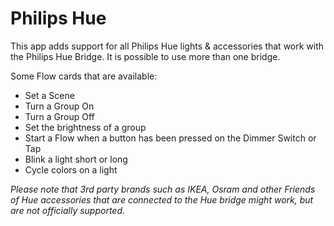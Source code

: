 # Philips Hue

This app adds support for all Philips Hue lights & accessories that work with the Philips Hue Bridge. It is possible to use more than one bridge.

Some Flow cards that are available:

* Set a Scene
* Turn a Group On
* Turn a Group Off
* Set the brightness of a group
* Start a Flow when a button has been pressed on the Dimmer Switch or Tap
* Blink a light short or long
* Cycle colors on a light

*Please note that 3rd party brands such as IKEA, Osram and other Friends of Hue accessories that are connected to the Hue bridge might work, but are not officially supported.*